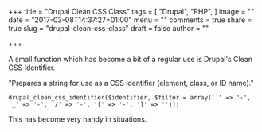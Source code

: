 +++
title = "Drupal Clean CSS Class"
tags = [
  "Drupal",
  "PHP",
]
image = ""
date = "2017-03-08T14:37:27+01:00"
menu = ""
comments = true
share = true
slug = "drupal-clean-css-class"
draft = false
author = ""

+++

A small function which has become a bit of a regular use is Drupal's Clean CSS Identifier.

"Prepares a string for use as a CSS identifier (element, class, or ID name)."

```
drupal_clean_css_identifier($identifier, $filter = array(' ' => '-', '_' => '-', '/' => '-', '[' => '-', ']' => ''));
```

This has become very handy in situations.

